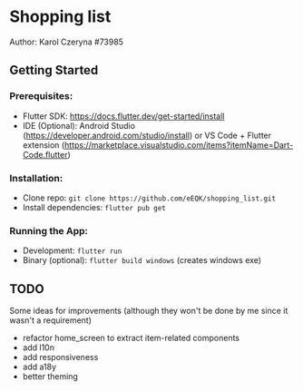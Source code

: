 # Shopping list

Author: Karol Czeryna #73985

## Getting Started

### Prerequisites:
* Flutter SDK: https://docs.flutter.dev/get-started/install
* IDE (Optional): Android Studio (https://developer.android.com/studio/install) or VS Code + Flutter extension (https://marketplace.visualstudio.com/items?itemName=Dart-Code.flutter)
### Installation:
* Clone repo: `git clone https://github.com/eEQK/shopping_list.git`
* Install dependencies: `flutter pub get`
### Running the App:
* Development: `flutter run`
* Binary (optional): `flutter build windows` (creates windows exe)


## TODO

Some ideas for improvements (although they won't be done by me since it wasn't a requirement)

* refactor home_screen to extract item-related components
* add l10n
* add responsiveness
* add a18y
* better theming
